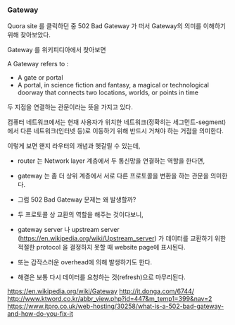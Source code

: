 ### Gateway 

Quora site 를 클릭하던 중  502 Bad Gateway 가 떠서 Gateway의 의미를 이해하기 위해 찾아보았다.

Gateway 를 위키피디아에서 찾아보면

A Gateway refers to :
* A gate or portal
* A portal, in science fiction and fantasy, a magical or technological doorway that connects two locations, worlds, or points in time

두 지점을 연결하는 관문이라는 뜻을 가지고 있다.

 컴퓨터 네트워크에서는 현재 사용자가 위치한 네트워크(정확히는 세그먼트-segment)에서 
 다른 네트워크(인터넷 등)로 이동하기 위해 반드시 거쳐야 하는 거점을 의미한다.
 
 이렇게 보면 왠지 라우터의 개념과 헷갈릴 수 있는데,  
 * router 는 Network layer 계층에서 두 통신망을 연결하는 역할을 한다면,
 * gateway 는 좀 더 상위 계층에서 서로 다른 프로토콜을 변환을 하는 관문을 의미한다.
 
 
* 그럼 502 Bad Gateway 문제는 왜 발생할까?
 * 두 프로토콜 상 교환의 역할을 해주는 것이다보니, 
 * gateway server 나  upstream server (https://en.wikipedia.org/wiki/Upstream_server) 가 데이터를 교환하기 위한 적절한  protocol 을 결정하지 못할 때  website page에 표시된다.
 * 또는 갑작스러운  overhead에 의해 발생하기도 한다.
 * 해결은 보통 다시 데이터를 요청하는 것(refresh)으로 마무리된다.

 
 https://en.wikipedia.org/wiki/Gateway
 http://it.donga.com/6744/
 http://www.ktword.co.kr/abbr_view.php?id=447&m_temp1=399&nav=2
 https://www.itpro.co.uk/web-hosting/30258/what-is-a-502-bad-gateway-and-how-do-you-fix-it
